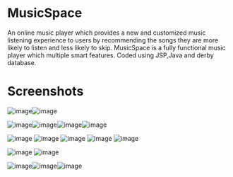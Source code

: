 # MusicSpace
An online music player which provides a new and customized music listening experience to users by recommending the songs they are more likely to listen and less likely to skip. MusicSpace is a fully functional music player which multiple smart features. Coded using JSP,Java and derby database.

# Screenshots
![image](https://user-images.githubusercontent.com/61706649/136417338-153a0580-9ec2-47d7-bc99-6feea9f18562.png)![image](https://user-images.githubusercontent.com/61706649/136417095-310d4c51-35c6-49e7-9584-33d55af44b7a.png)


![image](https://user-images.githubusercontent.com/61706649/136412548-cc491098-2cec-48a4-a025-e652395e3cb5.png)![image](https://user-images.githubusercontent.com/61706649/136417540-d483646a-4c60-4974-a03e-ec7047631527.png)![image](https://user-images.githubusercontent.com/61706649/136417572-50efb671-0aac-4a93-bef3-c57c33d23a29.png)![image](https://user-images.githubusercontent.com/61706649/136412429-7f77fdac-cba9-485c-a4cd-d45c55b4e0eb.png)


![image](https://user-images.githubusercontent.com/61706649/136413304-e6e42a44-6a08-4be7-be2e-2a21c609b1c3.png)
![image](https://user-images.githubusercontent.com/61706649/136416647-06819897-4475-4fa6-a569-4778338acb52.png)
![image](https://user-images.githubusercontent.com/61706649/136416666-74a85a30-72ab-4dc6-918a-1e6a190ed9a1.png)
![image](https://user-images.githubusercontent.com/61706649/136416715-493750ee-3963-4b6d-bf55-f5c3a01a0670.png)
![image](https://user-images.githubusercontent.com/61706649/136416732-ec3b8c63-a669-4e06-8dfa-d0949a3ff394.png)


![image](https://user-images.githubusercontent.com/61706649/136416831-1d166a37-d767-4b51-be98-c1c63de92d4c.png)
![image](https://user-images.githubusercontent.com/61706649/136416877-8e35da83-1ad9-4c72-af8d-5846587f5dd2.png)

![image](https://user-images.githubusercontent.com/61706649/136412320-6977b78a-416a-479d-89f2-f87e3b007534.png)![image](https://user-images.githubusercontent.com/61706649/136412273-2cfe5b2a-98dc-468a-ad6d-c135c0f134db.png)![image](https://user-images.githubusercontent.com/61706649/136412235-c953a8a0-8063-4b2d-a9b5-c4b1b01ea854.png)
